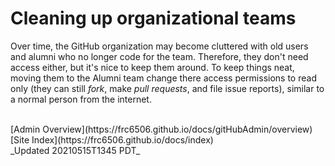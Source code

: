 # Cleaning up organizational teams

Over time, the GitHub organization may become cluttered with old users and alumni who no longer code for the team.  Therefore, they don't need access either, but it's nice to keep them around.  To keep things neat, moving them to the Alumni team change there access permissions to read only (they can still _fork_, make _pull requests_, and file issue reports), similar to a normal person from the internet.

<br>
[Admin Overview](https://frc6506.github.io/docs/gitHubAdmin/overview)
[Site Index](https://frc6506.github.io/docs/index)
<br>
_Updated 20210515T1345 PDT_
